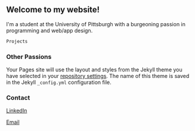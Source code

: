 ## Welcome to my website!

I'm a student at the University of Pittsburgh with a burgeoning passion in programming and web/app design. 


```markdown
Projects


```


### Other Passions

Your Pages site will use the layout and styles from the Jekyll theme you have selected in your [repository settings](https://github.com/tonidumitriu/tonidumitriu.github.io/settings). The name of this theme is saved in the Jekyll `_config.yml` configuration file.

### Contact

[LinkedIn](https://www.linkedin.com/in/toni-dumitriu-4730a5199/)

[Email](aid17@pitt.edu)
